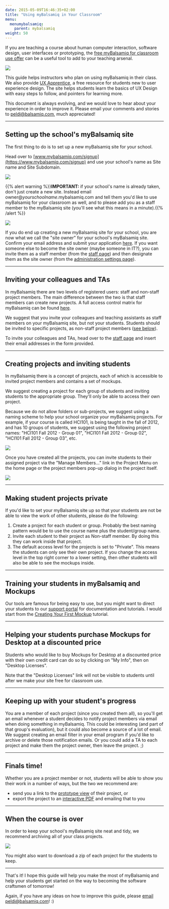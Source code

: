 ```yaml
---
date: 2015-05-09T16:46:35+02:00
title: "Using myBalsamiq in Your Classroom"
menu:
  menumybalsamiq:
    parent: mybalsamiq
weight: 50
---
```


If you are teaching a course about human computer interaction, software design, user interfaces or prototyping, the [free myBalsamiq for classroom use offer](https:/balsamiq.com/free) can be a useful tool to add to your teaching arsenal.

![](https://media.balsamiq.com/img/support/resources/uxapprentice.png)

This guide helps instructors who plan on using myBalsamiq in their class. We also provide [UX Apprentice](http://www.uxapprentice.com/), a free resource for students new to user experience design. The site helps students learn the basics of UX Design with easy steps to follow, and pointers for learning more.

This document is always evolving, and we would love to hear about your experience in order to improve it. Please email your comments and stories to [peldi@balsamiq.com](mailto:peldi@balsamiq.com), much appreciated!

* * *

## Setting up the school's myBalsamiq site

The first thing to do is to set up a new myBalsamiq site for your school.

Head over to [www.mybalsamiq.com/signup](https://www.mybalsamiq.com/signup) and use your school's name as Site name and Site Subdomain.

![](https://media.balsamiq.com/img/support/docs/myb/edusignup.png)

{{% alert warning %}}**IMPORTANT:** if your school's name is already taken, don't just create a new site. Instead email owner@_yourschoolname_.mybalsamiq.com and tell them you'd like to use myBalsamiq for your classroom as well, and to please add you as a staff member to the myBalsamiq site (you'll see what this means in a minute).{{% /alert %}}

![](https://media.balsamiq.com/img/support/docs/myb/edutaken.png)

If you do end up creating a new myBalsamiq site for your school, you are now what we call the "site owner" for your school's myBalsamiq site. Confirm your email address and submit your application [here](https://balsamiq.com/company/contact/#/e). If you want someone else to become the site owner (maybe someone in IT?), you can invite them as a staff member (from the [staff page](https://docs.balsamiq.com/mybalsamiq/sitesettings/#staff-members)) and then designate them as the site owner (from the [administration settings page](https://docs.balsamiq.com/mybalsamiq/sitesettings/#administration)).

* * *

## Inviting your colleagues and TAs

In myBalsamiq there are two levels of registered users: staff and non-staff project members. The main difference between the two is that staff members can create new projects. A full access control matrix for myBalsamiq can be found [here](https://docs.balsamiq.com/mybalsamiq/accesscontrolmatrix/).

We suggest that you invite your colleagues and teaching assistants as staff members on your myBalsamiq site, but not your students. Students should be invited to specific projects, as non-staff project members ([see below](#creating)).

To invite your colleagues and TAs, head over to the [staff page](https://docs.balsamiq.com/mybalsamiq/sitesettings/#staff-members) and insert their email addresses in the form provided.

* * *

## Creating projects and inviting students

In myBalsamiq there is a concept of projects, each of which is accessible to invited project members and contains a set of mockups.

We suggest creating a project for each group of students and inviting students to the appropriate group. They'll only be able to access their own project.

Because we do not allow folders or sub-projects, we suggest using a naming scheme to help your school organize your myBalsamiq projects. For example, if your course is called HCI101, is being taught in the fall of 2012, and has 10 groups of students, we suggest using the following project names: "HCI101 Fall 2012 - Group 01", "HCI101 Fall 2012 - Group 02", "HCI101 Fall 2012 - Group 03", etc.

![](https://media.balsamiq.com/img/support/docs/myb/eduprojects.png)

Once you have created all the projects, you can invite students to their assigned project via the "Manage Members..." link in the Project Menu on the home page or the project members pop-up dialog in the project itself.

![](https://media.balsamiq.com/img/support/docs/myb/project-members-add.png)

* * *

## Making student projects private

If you'd like to set your myBalsamiq site up so that your students are not be able to view the work of other students, please do the following:

1.  Create a project for each student or group. Probably the best naming pattern would be to use the course name plus the student/group name.
2.  Invite each student to their project as Non-staff member. By doing this they can work inside that project.
3.  The default access level for the projects is set to "Private". This means the students can only see their own project. If you change the access level in the top right corner to a lower setting, then other students will also be able to see the mockups inside.

* * *

## Training your students in myBalsamiq and Mockups

Our tools are famous for being easy to use, but you might want to direct your students to our [support portal](/) for documentation and tutorials. I would start from the [Creating Your First Mockup](/tutorials/firstmockup/) tutorial.

* * *

## Helping your students purchase Mockups for Desktop at a discounted price

Students who would like to buy Mockups for Desktop at a discounted price with their own credit card can do so by clicking on "My Info", then on "Desktop Licenses".

Note that the "Desktop Licenses" link will not be visible to students until after we make your site free for classroom use.

* * *

## Keeping up with your student's progress

You are a member of each project (since you created them all), so you'll get an email whenever a student decides to notify project members via email when doing something in myBalsamiq. This could be interesting (and part of that group's evaluation), but it could also become a source of a lot of email. We suggest creating an email filter in your email program if you'd like to archive or delete those notification emails. Or you could add a TA to each project and make them the project owner, then leave the project. ;)

* * *

## Finals time!

Whether you are a project member or not, students will be able to show you their work in a number of ways, but the two we recommend are:

*   send you a link to the [prototype view](https://docs.balsamiq.com/mybalsamiq/project/#mockup-views) of their project, or
*   export the project to an [interactive PDF](https://docs.balsamiq.com/mybalsamiq/project/#project-actions) and emailing that to you

* * *

## When the course is over

In order to keep your school's myBalsamiq site neat and tidy, we recommend archiving all of your class projects.

![](https://media.balsamiq.com/img/support/docs/myb/project-archive.png)

You might also want to download a zip of each project for the students to keep.

* * *

That's it! I hope this guide will help you make the most of myBalsamiq and help your students get started on the way to becoming the software craftsmen of tomorrow!

Again, if you have any ideas on how to improve this guide, please [email peldi@balsamiq.com](mailto:peldi@balsamiq.com)! :)

